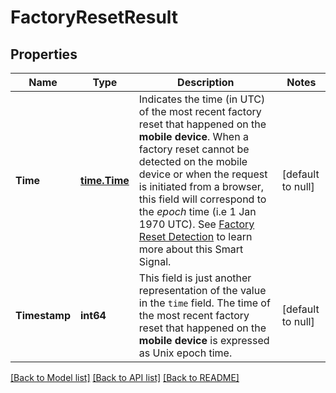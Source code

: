 # FactoryResetResult

## Properties
Name | Type | Description | Notes
------------ | ------------- | ------------- | -------------
**Time** | [**time.Time**](time.Time.md) | Indicates the time (in UTC) of the most recent factory reset that happened on the **mobile device**.  When a factory reset cannot be detected on the mobile device or when the request is initiated from a browser, this field will correspond to the *epoch* time (i.e 1 Jan 1970 UTC). See [Factory Reset Detection](https://dev.fingerprint.com/docs/smart-signals-overview#factory-reset-detection) to learn more about this Smart Signal.  | [default to null]
**Timestamp** | **int64** | This field is just another representation of the value in the `time` field. The time of the most recent factory reset that happened on the **mobile device** is expressed as Unix epoch time.         | [default to null]

[[Back to Model list]](../README.md#documentation-for-models) [[Back to API list]](../README.md#documentation-for-api-endpoints) [[Back to README]](../README.md)

